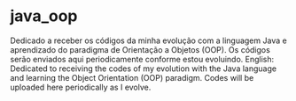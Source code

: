 # java_oop

Dedicado a receber os códigos da minha evolução com a linguagem Java e aprendizado do paradigma de Orientação a Objetos (OOP). Os códigos serão enviados aqui periodicamente conforme estou evoluindo. English:  Dedicated to receiving the codes of my evolution with the Java language and learning the Object Orientation (OOP) paradigm. Codes will be uploaded here periodically as I evolve.
